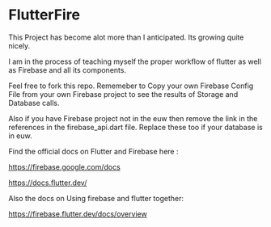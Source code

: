 # FlutterFire

This Project has become alot more than I anticipated. Its growing quite nicely.

I am in the process of teaching myself the proper workflow of flutter as well as Firebase and all its components.

Feel free to fork this repo. Rememeber to Copy your own Firebase Config File from your own Firebase project to see the results of Storage and Database calls.

Also if you have Firebase project not in the euw then remove the link in the references in the firebase_api.dart file. Replace these too if your database is in euw.

Find the official docs on Flutter and Firebase here : 

https://firebase.google.com/docs

https://docs.flutter.dev/

Also the docs on Using firebase and flutter together: 

https://firebase.flutter.dev/docs/overview


